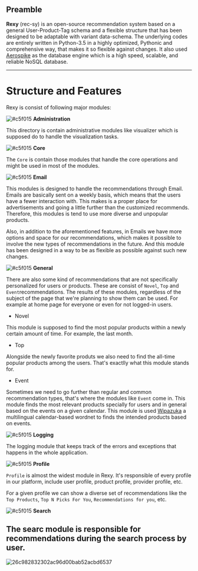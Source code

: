 ## Preamble


**Rexy** (rec-sy) is an open-source recommendation system based on a general User-Product-Tag schema and a flexible structure that has been designed to be adaptable with variant data-schema. The underlying codes are entirely written in Python-3.5 in a highly optimized, Pythonic and comprehensive way, that makes it so flexible against changes. It also used [Aerospike](http://www.aerospike.com/) as the database engine which is a high speed, scalable, and reliable NoSQL database.

 ----------

 # Structure and Features

Rexy is consist of following major modules:


 ![#c5f015](https://placehold.it/15/c5f015/000000?text=+) **Administration**

This directory is contain administrative modules like visualizer which is supposed do to handle the visualization tasks.

 ![#c5f015](https://placehold.it/15/c5f015/000000?text=+) **Core** 

 The `Core` is contain those modules that handle the core operations and might be used in most of the modules.

 ![#c5f015](https://placehold.it/15/c5f015/000000?text=+) **Email**

 This modules is designed to handle the recommendations through Email. Emails are basically sent on a weekly basis, which means that the users have a fewer interaction with. This makes is a proper place for advertisements and going a little further than the customized recommends. Therefore, this modules is tend to use more diverse and unpopular products.

 Also, in addition to the aforementioned features, in Emails we have more options and space for our recommendations, which makes it possible to involve the new types of recommendations in the future. And this module has been designed in a way to be as flexible as possible against such new changes.  

 ![#c5f015](https://placehold.it/15/c5f015/000000?text=+) **General**

There are also some kind of recommendations that are not specifically personalized for users or products. These are consist of `Novel`, `Top` and `Event`recommendations. The results of these modules, regardless of the subject of the page that we're  planning to show them can be used. For example at home page for everyone or even for not logged-in users.

 - Novel
 
This module is supposed to find the most popular products within a newly certain amount of time. For example, the last month.
  
  - Top
  
Alongside the newly favorite produts we also need to find the all-time popular products among the users. That's exactlly what this module stands for.

  - Event
  
Sometimes we need to go further than regular and common recommendation types, that's where the modules like `Event` come in. This module finds the most relevant products specially for users and in general based on the events on a given calendar. This module is used [Wipazuka](https://github.com/kasramvd/Wipazuka) a multilingual calendar-based wordnet to finds the intended products based on events.

 ![#c5f015](https://placehold.it/15/c5f015/000000?text=+) **Logging**

The logging module that keeps track of the errors and exceptions that happens in the whole application.

 ![#c5f015](https://placehold.it/15/c5f015/000000?text=+) **Profile**

`Profile` is almost the widest module in Rexy. It's responsible of every profile in our platform, include user profile, product profile, provider profile, etc.

For a given profile we can show a diverse set of recommendations like the `Top Products`, `Top N Picks For You`, `Recommendations for you`, etc.

 ![#c5f015](https://placehold.it/15/c5f015/000000?text=+) **Search**

The searc module is responsible for recommendations during the search process by user.
 -----------
 

![26c982832302ac96d00bab52acbd6537](https://cloud.githubusercontent.com/assets/5694520/20237512/bd2790b0-a8e9-11e6-865d-a9f2be1f5ff2.jpg)
